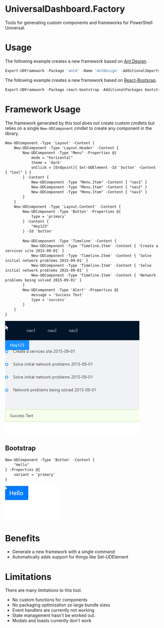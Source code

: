 # UniversalDashboard.Factory 

Tools for generating custom components and frameworks for PowerShell Universal.

# Usage

The following example creates a new framework based on [Ant Design](https://ant.design/).

```powershell
Export-UDFramework -Package 'antd' -Name 'AntDesign' -AdditionalImports 'antd/dist/antd.css'
```

The following example creates a new framework based on [React-Bootsrap](https://react-bootstrap.github.io/).

```powershell
Export-UDFramework -Package react-bootstrap -AdditionalPackages bootstrap@4.6.0 -Name bootstrap -AdditionalImports 'bootstrap/dist/css/bootstrap.min.css'
```



# Framework Usage

The framework generated by this tool does not create custom cmdlets but relies on a single `New-UDComponent` cmdlet to create any component in the library. 

```
New-UDComponent -Type 'Layout' -Content {
    New-UDComponent -Type 'Layout.Header' -Content {
        New-UDComponent -Type "Menu" -Properties @{
            mode = "horizontal"
            theme = 'dark'
            onClick = [Endpoint]{ Set-UDElement -Id 'button' -Content { "Cool" } }
        } -Content {
            New-UDComponent -Type "Menu.Item" -Content { "nav1" }
            New-UDComponent -Type "Menu.Item" -Content { "nav2" }
            New-UDComponent -Type "Menu.Item" -Content { "nav3" }
        }
    }
    New-UDComponent -Type 'Layout.Content' -Content {
        New-UDComponent -Type 'Button' -Properties @{
            type = 'primary'
        } -Content {
            "Hey123"
        } -Id 'button'

        New-UDComponent -Type 'Timeline' -Content {
            New-UDComponent -Type 'Timeline.Item' -Content { 'Create a services site 2015-09-01' }
            New-UDComponent -Type 'Timeline.Item' -Content { 'Solve initial network problems 2015-09-01' }
            New-UDComponent -Type 'Timeline.Item' -Content { 'Solve initial network problems 2015-09-01' }
            New-UDComponent -Type 'Timeline.Item' -Content { 'Network problems being solved 2015-09-01' }
        }
        New-UDComponent -Type 'Alert' -Properties @{
            message = 'Success Text'
            type = 'success'
        }
    }
}
```

![](./images/dashboard.png)

## Bootstrap

```
New-UDComponent -Type 'Button' -Content {
    "Hello"
} -Properties @{
    variant = 'primary'
}
```

![](./images/bootstrap.png)

# Benefits

- Generate a new framework with a single command
- Automatically adds support for things like Set-UDElement

# Limitations

There are many limitations to this tool.

- No custom functions for components
- No packaging optimization so large bundle sizes
- Event handlers are currently not working 
- State management hasn't be worked out. 
- Modals and toasts currently don't work
